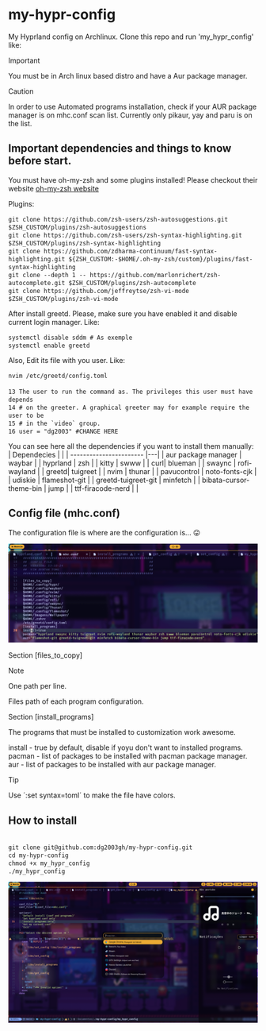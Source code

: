 # my-hypr-config

My Hyprland config on Archlinux. Clone this repo and run 'my_hypr_config' like:

> [!IMPORTANT]
> You must be in Arch linux based distro and have a Aur package manager.

> [!CAUTION]
> In order to use Automated programs installation, check if your AUR package manager is on mhc.conf scan list.
> Currently only pikaur, yay and paru is on the list.

## Important dependencies and things to know before start.

You must have oh-my-zsh and some plugins installed!
Please checkout their website [oh-my-zsh website](https://ohmyz.sh/)

Plugins:

```
git clone https://github.com/zsh-users/zsh-autosuggestions.git $ZSH_CUSTOM/plugins/zsh-autosuggestions
git clone https://github.com/zsh-users/zsh-syntax-highlighting.git $ZSH_CUSTOM/plugins/zsh-syntax-highlighting
git clone https://github.com/zdharma-continuum/fast-syntax-highlighting.git ${ZSH_CUSTOM:-$HOME/.oh-my-zsh/custom}/plugins/fast-syntax-highlighting
git clone --depth 1 -- https://github.com/marlonrichert/zsh-autocomplete.git $ZSH_CUSTOM/plugins/zsh-autocomplete
git clone https://github.com/jeffreytse/zsh-vi-mode $ZSH_CUSTOM/plugins/zsh-vi-mode
```

After install greetd. Please, make sure you have enabled it and disable current login manager. Like:

```
systemctl disable sddm # As exemple
systemctl enable greetd

```

Also, Edit its file with you user. Like:

```
nvim /etc/greetd/config.toml

13 The user to run the command as. The privileges this user must have depends
14 # on the greeter. A graphical greeter may for example require the user to be
15 # in the `video` group.
16 user = "dg2003" #CHANGE HERE
```

You can see here all the dependencies if you want to install them manually:
| Dependecies | |
| ----------------------- |---|
| aur package manager | waybar |
| hyprland | zsh |
| kitty | swww |
| curl| blueman |
| swaync | rofi-wayland |
| greetd| tuigreet |
| nvim | thunar |
| pavucontrol | noto-fonts-cjk |
| udiskie | flameshot-git |
| greetd-tuigreet-git | minfetch |
| bibata-cursor-theme-bin | jump |
| ttf-firacode-nerd | |

## Config file (mhc.conf)

The configuration file is where are the configuration is... 😛

!["Configuration file."](./screenshots/conf_file.png)

Section [files_to_copy]

> [!NOTE]
> One path per line.

Files path of each program configuration.

Section [install_programs]

The programs that must be installed to customization work awesome.

install - true by default, disable if yoyu don't want to installed programs.
pacman - list of packages to be installed with pacman package manager.
aur - list of packages to be installed with aur package manager.

> [!TIP]
> Use ´:set syntax=toml´ to make the file have colors.

## How to install

```

git clone git@github.com:dg2003gh/my-hypr-config.git
cd my-hypr-config
chmod +x my_hypr_config
./my_hypr_config

```

!["ambient screenshot"](./screenshots/ambient.png)
